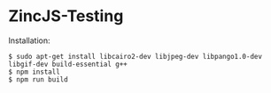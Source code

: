 # ZincJS-Testing

Installation:

```Shell
$ sudo apt-get install libcairo2-dev libjpeg-dev libpango1.0-dev libgif-dev build-essential g++
$ npm install
$ npm run build
```
